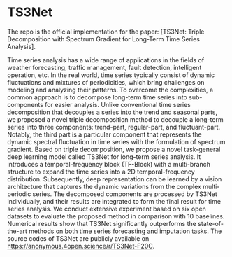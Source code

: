 # TS3Net

The repo is the official implementation for the paper: [TS3Net: Triple Decomposition with Spectrum Gradient for Long-Term Time Series Analysis].

Time series analysis has a wide range of applications in the fields of weather forecasting, traffic management, fault detection, intelligent operation, etc. In the real world, time series typically consist of dynamic fluctuations and mixtures of periodicities, which bring challenges on modeling and analyzing their patterns. To overcome the complexities, a common approach is to decompose long-term time series into sub-components for easier analysis. Unlike conventional time series decomposition that decouples a series into the trend and seasonal parts, we proposed a novel triple decomposition method to decouple a long-term series into three components: trend-part, regular-part, and fluctuant-part. Notably, the third part is a particular component that represents the dynamic spectral fluctuation in time series with the formulation of spectrum gradient. Based on triple decomposition, we propose a novel task-general deep learning model called TS3Net for long-term series analysis. It introduces a temporal-frequency block (TF-Block) with a multi-branch structure to expand the time series into a 2D temporal-frequency distribution. Subsequently, deep representation can be learned by a vision architecture that captures the dynamic variations from the complex multi-periodic series. The decomposed components are processed by TS3Net individually, and their results are integrated to form the final result for time series analysis. We conduct extensive experiment based on six open datasets to evaluate the proposed method in comparison with 10 baselines. Numerical results show that TS3Net significantly outperforms the state-of-the-art methods on both time series forecasting and imputation tasks. The source codes of TS3Net are publicly available on https://anonymous.4open.science/r/TS3Net-F20C.
